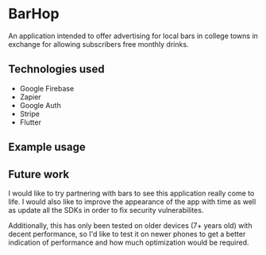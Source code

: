 # BarHop

An application intended to offer advertising for local bars in college towns in exchange for allowing subscribers free monthly drinks.

## Technologies used

- Google Firebase
- Zapier
- Google Auth
- Stripe
- Flutter

## Example usage

## Future work

I would like to try partnering with bars to see this application really come to life. I would also like to improve the appearance of the app with time as well as update all the SDKs in order to fix security vulnerabilites.  

Additionally, this has only been tested on older devices (7+ years old) with decent performance, so I'd like to test it on newer phones to get a better indication of performance and how much optimization would be required.
